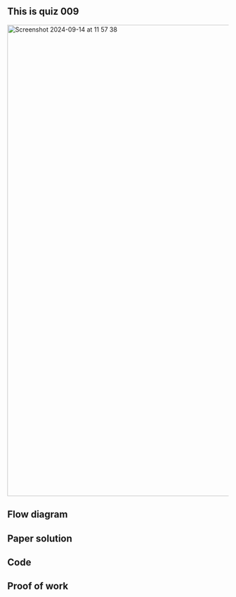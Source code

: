 ## This is quiz 009

<img width="1071" alt="Screenshot 2024-09-14 at 11 57 38" src="https://github.com/user-attachments/assets/c296cc02-d9b1-4798-bf9e-763798828aae">

## Flow diagram


## Paper solution


## Code


## Proof of work



